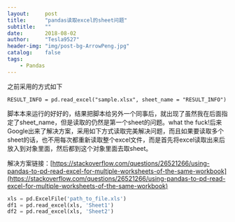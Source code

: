 ```yaml
---
layout:     post
title:      "pandas读取excel的sheet问题"
subtitle:   ""
date:       2018-08-02
author:     "Tesla9527"
header-img: "img/post-bg-ArrowPeng.jpg"
catalog:    false
tags:
    - Pandas    
---
```


之前采用的方式如下
```
RESULT_INFO = pd.read_excel("sample.xlsx", sheet_name = "RESULT_INFO")
```

脚本本来运行的好好的，结果把脚本给另外一个同事后，就出现了虽然我在后面指定了sheet_name，但是读取的仍然是第一个sheet的问题。what the fuck!后来Google出来了解决方案，采用如下方式读取完美解决问题，而且如果要读取多个sheet的话，也不用每次都重新读取整个excel文件，而是首先将excel读取出来后放入到对象里面，然后都到这个对象里面去取sheet。

解决方案链接：[https://stackoverflow.com/questions/26521266/using-pandas-to-pd-read-excel-for-multiple-worksheets-of-the-same-workbook](https://stackoverflow.com/questions/26521266/using-pandas-to-pd-read-excel-for-multiple-worksheets-of-the-same-workbook)

```python
xls = pd.ExcelFile('path_to_file.xls')
df1 = pd.read_excel(xls, 'Sheet1')
df2 = pd.read_excel(xls, 'Sheet2')
```
